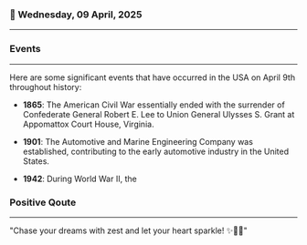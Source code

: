 ### 📅 Wednesday, 09 April, 2025
------
### Events
------
Here are some significant events that have occurred in the USA on April 9th throughout history:

- **1865**: The American Civil War essentially ended with the surrender of Confederate General Robert E. Lee to Union General Ulysses S. Grant at Appomattox Court House, Virginia.
  
- **1901**: The Automotive and Marine Engineering Company was established, contributing to the early automotive industry in the United States.
  
- **1942**: During World War II, the
### Positive Qoute
------
"Chase your dreams with zest and let your heart sparkle! ✨🌟💖"
